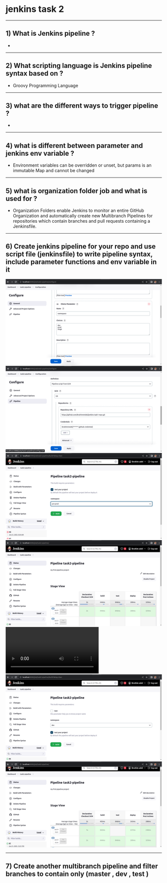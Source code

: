 # jenkins task 2

-----------------------------------------
## 1) What is Jenkins pipeline ?
-

-----------------------------------------
## 2) What scripting language is Jenkins pipeline syntax based on ?
- Groovy Programming Language
  
-----------------------------------------
## 3) what are the different ways to trigger pipeline ? 
-

-----------------------------------------
## 4) what is different between parameter and jenkins env variable ?
- Environment variables can be overridden or unset, but params is an immutable Map and cannot be changed
  
-----------------------------------------
## 5) what is organization folder job and what is used for ?
- Organization Folders enable Jenkins to monitor an entire GitHub Organization and automatically create new Multibranch Pipelines for repositories which contain branches and pull requests containing a Jenkinsfile.

-----------------------------------------
## 6) Create jenkins pipeline for your repo and use script file (jenkinsfile) to write pipeline syntax, include parameter functions and env variable in it 
![](https://github.com/IbrahimmAdel/DevOps_Bootcamp/blob/main/jenkins/task%202/screenshots/1.1.png)
![](https://github.com/IbrahimmAdel/DevOps_Bootcamp/blob/main/jenkins/task%202/screenshots/1.2.png)
![](https://github.com/IbrahimmAdel/DevOps_Bootcamp/blob/main/jenkins/task%202/screenshots/1.3.png)
![](https://github.com/IbrahimmAdel/DevOps_Bootcamp/blob/main/jenkins/task%202/screenshots/1.4.png)
![](https://github.com/IbrahimmAdel/DevOps_Bootcamp/blob/main/jenkins/task%202/screenshots/1.5.webm)
![](https://github.com/IbrahimmAdel/DevOps_Bootcamp/blob/main/jenkins/task%202/screenshots/1.6.png)
![](https://github.com/IbrahimmAdel/DevOps_Bootcamp/blob/main/jenkins/task%202/screenshots/1.7.png)

-----------------------------------------
## 7) Create another multibranch pipeline and filter branches to contain only (master , dev , test ) 
![]()
![]()
![]()
![]()
![]()
![]()
![]()
![]()
![]()
![]()
